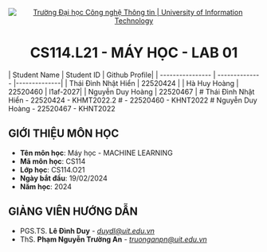 <p align="center">
  <a href="https://www.uit.edu.vn/" title="Trường Đại học Công nghệ Thông tin" style="border: 5;">
    <img src="https://i.imgur.com/WmMnSRt.png" alt="Trường Đại học Công nghệ Thông tin | University of Information Technology">
  </a>
</p>

<!-- Title -->
<h1 align="center"><b>CS114.L21 - MÁY HỌC</b> - LAB 01</b></h1> 
| Student Name | Student ID | Github Profile|
| ---------------- | -------------- |--------------|
| Thái Đình Nhật Hiển | 22520424 |
|  Hà Huy Hoàng | 22520460 | l1af-2027|
|   Nguyễn Duy Hoàng | 22520467 |
#                Thái Đình Nhật Hiển - 22520424 - KHMT2022.2
#                       - 22520460 - KHNT2022
#                   Nguyễn Duy Hoàng - 22520467 - KHNT2022

## GIỚI THIỆU MÔN HỌC
<a name="gioithieumonhoc"></a>
* **Tên môn học**: Máy học - MACHINE LEARNING
* **Mã môn học**: CS114
* **Lớp học**: CS114.O21
* **Ngày bắt đầu**: 19/02/2024
* **Năm học**: 2024

## GIẢNG VIÊN HƯỚNG DẪN
<a name="giangvien"></a>
* PGS.TS. **Lê Đình Duy** - *duydl@uit.edu.vn*
* ThS. **Phạm Nguyễn Trường An** - *truonganpn@uit.edu.vn*

